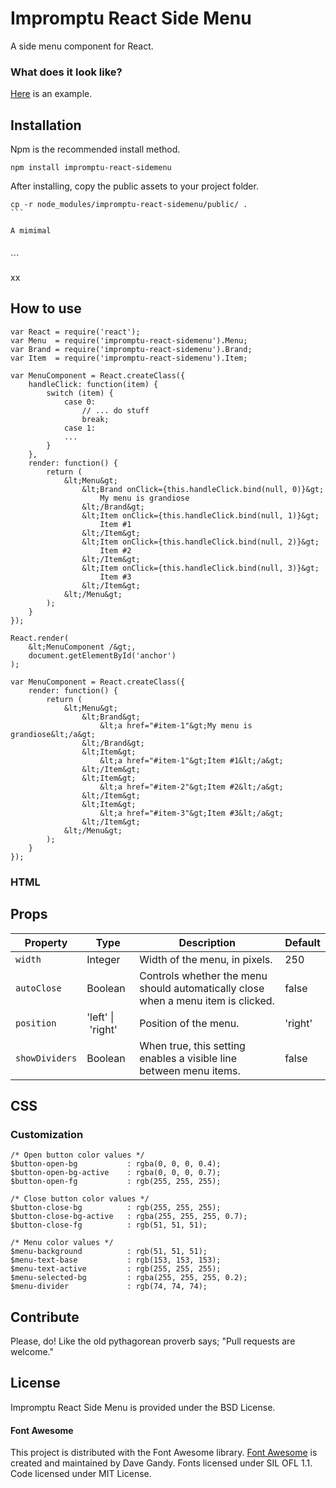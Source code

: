 # Impromptu React Side Menu

A side menu component for React. 

### What does it look like?

[Here](http://johanneshilden.github.io/impromptu-react-sidemenu) is an example. 

## Installation

Npm is the recommended install method.

```
npm install impromptu-react-sidemenu
```

After installing, copy the public assets to your project folder.

```
cp -r node_modules/impromptu-react-sidemenu/public/ .                                                                 ```                                   

A mimimal


```
<!DOCTYPE html>
<html lang="en">
<head>
    <meta charset="utf-8">
    <meta http-equiv="X-UA-Compatible" content="IE=edge">
    <meta name="viewport" content="width=device-width, initial-scale=1">
    <title>Impromptu React Side Menu</title>
    <link href="//cdnjs.cloudflare.com/ajax/libs/meyer-reset/2.0/reset.min.css" rel="stylesheet">
    <link href="public/css/impromptu.css" rel="stylesheet">
    <!-- HTML5 shim and Respond.js for IE8 support of HTML5 elements and media queries -->
    <!-- WARNING: Respond.js doesn't work if you view the page via file:// -->
    <!--[if lt IE 9]>
        <script src="https://oss.maxcdn.com/html5shiv/3.7.2/html5shiv.min.js"></script>
        <script src="https://oss.maxcdn.com/respond/1.4.2/respond.min.js"></script>
    <![endif]-->
</head>
<body>
    <div class="impromptu-font-sans" id="anchor"></div>
    <script src="bundle.js"></script>
</body>
</html>
```

xx

## How to use

```
var React = require('react');
var Menu  = require('impromptu-react-sidemenu').Menu;
var Brand = require('impromptu-react-sidemenu').Brand;
var Item  = require('impromptu-react-sidemenu').Item;

var MenuComponent = React.createClass({
    handleClick: function(item) {
        switch (item) {
            case 0:
                // ... do stuff
                break;
            case 1:
            ...
        }
    },
    render: function() {
        return (
            &lt;Menu&gt;
                &lt;Brand onClick={this.handleClick.bind(null, 0)}&gt;
                    My menu is grandiose
                &lt;/Brand&gt;
                &lt;Item onClick={this.handleClick.bind(null, 1)}&gt;
                    Item #1
                &lt;/Item&gt;
                &lt;Item onClick={this.handleClick.bind(null, 2)}&gt;
                    Item #2
                &lt;/Item&gt;
                &lt;Item onClick={this.handleClick.bind(null, 3)}&gt;
                    Item #3
                &lt;/Item&gt;
            &lt;/Menu&gt;
        );
    }
});

React.render(
    &lt;MenuComponent /&gt;,
    document.getElementById('anchor')
);
```

```
var MenuComponent = React.createClass({
    render: function() {
        return (
            &lt;Menu&gt;
                &lt;Brand&gt;
                    &lt;a href="#item-1"&gt;My menu is grandiose&lt;/a&gt;
                &lt;/Brand&gt;
                &lt;Item&gt;
                    &lt;a href="#item-1"&gt;Item #1&lt;/a&gt;
                &lt;/Item&gt;
                &lt;Item&gt;
                    &lt;a href="#item-2"&gt;Item #2&lt;/a&gt;
                &lt;/Item&gt;
                &lt;Item&gt;
                    &lt;a href="#item-3"&gt;Item #3&lt;/a&gt;
                &lt;/Item&gt;
            &lt;/Menu&gt;
        );
    }
});
```

### HTML

## Props

| Property        | Type                     | Description   | Default      | 
| --------------- | ------------------------ | ------------- | ------------ |
| `width`         | Integer                  | Width of the menu, in pixels.  | 250         |
| `autoClose`     | Boolean                  | Controls whether the menu should automatically close when a menu item is clicked.      | false      |
| `position`      | 'left'&nbsp;&vert;&nbsp;'right'         | Position of the menu.     | 'right'            |
| `showDividers`  | Boolean                  | When true, this setting enables a visible line between menu items.     | false    |


<i style="font-size:3.2em; float:right;" class="ion-social-sass"></i>
## CSS

### Customization

```
/* Open button color values */
$button-open-bg           : rgba(0, 0, 0, 0.4);
$button-open-bg-active    : rgba(0, 0, 0, 0.7);
$button-open-fg           : rgb(255, 255, 255);

/* Close button color values */
$button-close-bg          : rgb(255, 255, 255);
$button-close-bg-active   : rgba(255, 255, 255, 0.7);
$button-close-fg          : rgb(51, 51, 51);

/* Menu color values */
$menu-background          : rgb(51, 51, 51);
$menu-text-base           : rgb(153, 153, 153);
$menu-text-active         : rgb(255, 255, 255);
$menu-selected-bg         : rgba(255, 255, 255, 0.2);
$menu-divider             : rgb(74, 74, 74);
```

## Contribute

Please, do! Like the old pythagorean proverb says; "Pull requests are welcome."

## License

Impromptu React Side Menu is provided under the BSD License.

#### Font Awesome

This project is distributed with the Font Awesome library. [Font Awesome](http://fontawesome.io/) is created and maintained by Dave Gandy. Fonts licensed under SIL OFL 1.1. Code licensed under MIT License.
